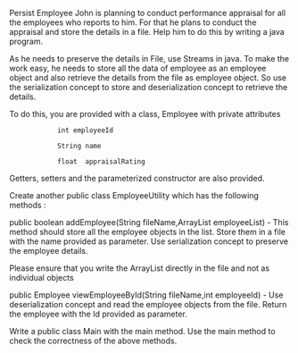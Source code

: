 Persist Employee
John is planning to conduct performance appraisal for all the employees who reports to him.  For that he plans to conduct the appraisal  and store the details in a file.  Help him to do this by writing a java program.

As he needs to preserve the details in File, use Streams in java.  To make the work easy, he needs to store all the data of employee as an employee object and also retrieve the details from the file as employee object.  So use the serialization concept to store and deserialization concept to retrieve the details.

To do this, you are provided with a class, Employee with private attributes

                int employeeId

                String name

                float  appraisalRating

Getters, setters and the parameterized constructor are also provided.

Create another public class EmployeeUtility which has the following methods :

public  boolean  addEmployee(String fileName,ArrayList<Employee>  employeeList) -  This method should store all the employee objects in the list.  Store them in a file with the name provided as parameter.  Use serialization concept to preserve the employee details.

Please ensure that you write the ArrayList directly in the file and not as individual objects

public Employee viewEmployeeById(String fileName,int employeeId)  -  Use deserialization concept and read the employee objects from the file.  Return the employee with the Id provided as parameter.

Write a public class Main with the main method.  Use the main method to check the correctness of the above methods.
